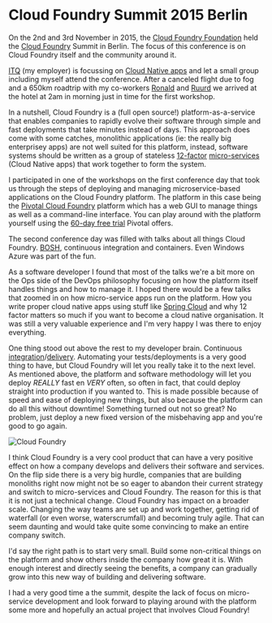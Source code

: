 # Cloud Foundry Summit 2015 Berlin

On the 2nd and 3rd November in 2015, the [Cloud Foundry Foundation](https://www.cloudfoundry.org/foundation/) held the [Cloud Foundry](https://www.cloudfoundry.org/) Summit in Berlin. The focus of this conference is on Cloud Foundry itself and the community around it.

[ITQ](http://itq.nl/) (my employer) is focussing on [Cloud Native apps](http://itq.nl/expertise/cloud-native-apps/) and let a small group including myself attend the conference. After a canceled flight due to fog and a 650km roadtrip with my co-workers [Ronald](https://twitter.com/rwwilden) and [Ruurd](https://twitter.com/ruurdkeizer) we arrived at the hotel at 2am in morning just in time for the first workshop.

In a nutshell, Cloud Foundry is a (full open source!) platform-as-a-service that enables companies to rapidly evolve their software through simple and fast deployments that take minutes instead of days. This approach does come with some catches, monolithic applications (ie: the really big enterprisey apps) are not well suited for this platform, instead, software systems should be written as a group of stateless [12-factor](http://12factor.net/) [micro-services](http://martinfowler.com/articles/microservices.html) (Cloud Native apps) that work together to form the system.

I participated in one of the workshops on the first conference day that took us through the steps of deploying and managing microservice-based applications on the Cloud Foundry platform. The platform in this case being the [Pivotal Cloud Foundry](http://pivotal.io/platform) platform which has a web GUI to manage things as well as a command-line interface. You can play around with the platform yourself using the [60-day free trial](http://run.pivotal.io/) Pivotal offers.

The second conference day was filled with talks about all things Cloud Foundry. [BOSH](http://bosh.cloudfoundry.org/), continuous integration and containers. Even Windows Azure was part of the fun.

As a software developer I found that most of the talks we're a bit more on the Ops side of the DevOps philosophy focusing on how the platform itself handles things and how to manage it.  I hoped there would be a few talks that zoomed in on how micro-service apps run on the platform. How you write proper cloud native apps using stuff like [Spring Cloud](http://projects.spring.io/spring-cloud/) and why 12 factor matters so much if you want to become a cloud native organisation. It was still a very valuable experience and I'm very happy I was there to enjoy everything.

One thing stood out above the rest to my developer brain. Continuous [integration](https://en.wikipedia.org/wiki/Continuous_integration)/[delivery](https://en.wikipedia.org/wiki/Continuous_delivery). Automating your tests/deployments is a very good thing to have, but Cloud Foundry will let you really take it to the next level. As mentioned above, the platform and software methodology will let you deploy *REALLY* fast en *VERY* often, so often in fact, that could deploy straight into production if you wanted to. This is made possible because of speed and ease of deploying new things, but also because the platform can do all this without downtime! Something turned out not so great? No problem, just deploy a new fixed version of the misbehaving app and you're good to go again.

![Cloud Foundry](/content/cloudfoundry-summit-2015-berlin/cf.png)

I think Cloud Foundry is a very cool product that can have a very positive effect on how a company develops and delivers their software and services. On the flip side there is a very big hurdle, companies that are building monoliths right now might not be so eager to abandon their current strategy and switch to micro-services and Cloud Foundry. The reason for this is that it is not just a technical change. Cloud Foundry has impact on a broader scale. Changing the way teams are set up and work together, getting rid of waterfall (or even worse, waterscrumfall) and becoming truly agile. That can seem daunting and would take quite some convincing to make an entire company switch.

I'd say the right path is to start very small. Build some non-critical things on the platform and show others inside the company how great it is. With enough interest and directly seeing the benefits, a company can gradually grow into this new way of building and delivering software.

I had a very good time a the summit, despite the lack of focus on micro-service development and look forward to playing around with the platform some more and hopefully an actual project that involves Cloud Foundry!